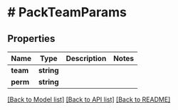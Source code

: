# # PackTeamParams

## Properties

Name | Type | Description | Notes
------------ | ------------- | ------------- | -------------
**team** | **string** |  | 
**perm** | **string** |  | 

[[Back to Model list]](../../README.md#documentation-for-models) [[Back to API list]](../../README.md#documentation-for-api-endpoints) [[Back to README]](../../README.md)


